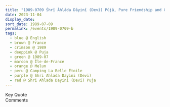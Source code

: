 ```yaml
---
title: "1989-0709 Śhrī Āhlāda Dāyinī (Devī) Pūjā, Pure Friendship and Our Heart Should Open, Camping La Belle Étoile, 1 Quai de Seine, La Rochette, Melun (41 kms SSE of Paris), Île-de-France, France"
date: 2023-11-04
display_date: 
sort_date: 1989-07-09
permalink: /events/1989-0709-b
tags:
  - blue @ English
  - brown @ France
  - crimson @ 1989
  - deeppink @ Puja
  - green @ 1989-07
  - maroon @ Île-de-France
  - orange @ Melun
  - peru @ Camping La Belle Étoile
  - purple @ Shri Ahlada Dayini (Devi)
  - red @ Shri Ahlada Dayini (Devi) Puja
---
```


<wave-list>
  <list-title color="green" width="75">Key Quote</list-title>
  <list-item color="BlanchedAlmond"  width="200"></list-item>
  <list-item color="Lavender"></list-item>
  <list-item color="BlanchedAlmond"></list-item>
</wave-list>

<br>

<wave-list>
  <list-title color="green" width="75">Comments</list-title>
  <list-item color="BlanchedAlmond"  width="200"></list-item>
  <list-item color="Lavender"></list-item>
  <list-item color="BlanchedAlmond"></list-item>
</wave-list>